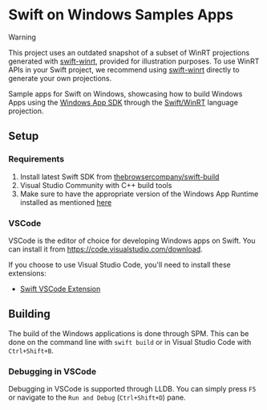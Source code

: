 # Swift on Windows Samples Apps

> [!WARNING]
> This project uses an outdated snapshot of a subset of WinRT projections generated with [swift-winrt](https://github.com/thebrowsercompany/swift-winrt), provided for illustration purposes. To use WinRT APIs in your Swift project, we recommend using [swift-winrt](https://github.com/thebrowsercompany/swift-winrt) directly to generate your own projections.

Sample apps for Swift on Windows, showcasing how to build Windows Apps using the [Windows App SDK](https://github.com/microsoft/windowsappsdk) through the [Swift/WinRT](https://github.com/thebrowsercompany/swift-winrt) language projection.

## Setup

### Requirements
1. Install latest Swift SDK from [thebrowsercompany/swift-build](https://github.com/thebrowsercompany/swift-build/releases)
2. Visual Studio Community with C++ build tools
3. Make sure to have the appropriate version of the Windows App Runtime installed as mentioned [here](https://github.com/thebrowsercompany/swift-windowsappsdk?tab=readme-ov-file#using-windows-app-sdk)
 
### VSCode

VSCode is the editor of choice for developing Windows apps on Swift. You can install it from https://code.visualstudio.com/download.

If you choose to use Visual Studio Code, you'll need to install these extensions:
- [Swift VSCode Extension](https://marketplace.visualstudio.com/items?itemName=sswg.swift-lang)

## Building

The build of the Windows applications is done through SPM. This can be done on the command line with `swift build` or in Visual Studio Code with `Ctrl+Shift+B`.

### Debugging in VSCode

Debugging in VSCode is supported through LLDB. You can simply press `F5` or navigate to the `Run and Debug` (`Ctrl+Shift+D`) pane.
